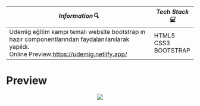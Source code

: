| **_Information:mag:_**                                                                                                                                                                                                                                                                                   | **_Tech Stack:computer:_**                                                                                                                                                                                                                                                                                                         |
|-----------------------------------------------------------------------------------------------------------------------------------------------------------------------------------------------------------------------------------------------------------------------------------------------------|--------------------------------------------------------------------------------------------------------------------------------------------------------------------------------------------------------------------------------------------------------------------------------------------------------------------------------|
| Udemig eğitim kampı temalı website bootstrap ın hazır componentlarından faydalanılanılarak yapıldı. <br> Online Preview:https://udemig.netlify.app/ |HTML5 <br> CSS3 <br> BOOTSTRAP|


<h1>Preview</h1>
<div align="center">
<img src="https://user-images.githubusercontent.com/109925130/213586029-ffb423a8-f7d1-4622-b114-8926f091dd8e.gif">

</div>


